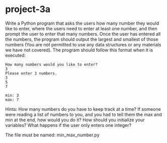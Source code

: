 # project-3a

Write a Python program that asks the users how many number they would like to enter, where the users need to enter at least one number, and then prompt the user to enter that many numbers. Once the user has entered all the numbers, the program should output the largest and smallest of those numbers
(You are not permitted to use any data structures or any materials we have not covered). The program should follow this format when it is executed:
```
How many numbers would you like to enter?
3
Please enter 3 numbers.
3
5
7

min: 3
max: 7
```
Hints: How many numbers do you have to keep track at a time? 
If someone were reading a list of numbers to you, and you had to tell them the max and min at the end, how would you do it? 
How should you initialize your variables?  What happens if the user only enters one integer?

The file must be named: min_max_number.py
